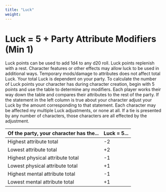```yaml
---
title: "Luck"
weight:
---
```


# Luck = 5 + Party Attribute Modifiers (Min 1)

Luck points can be used to add 1d4 to any d20 roll. Luck points replenish with a rest. Character features or other effects may allow luck to be used in additional ways. Temporary mods/damage to attributes does not affect total Luck. Your total Luck is dependent on your party. To calculate the number of Luck points your character has during character creation, begin with 5 points and use the table to determine any modifiers. Each player works their way down the table and compares their attributes to the rest of the party. If the statement in the left column is true about your character adjust your Luck by the amount corresponding to that statement. Each character may be affected my multiple Luck adjustments, or none at all. If a tie is presented by any number of characters, those characters are all effected by the adjustment.

| Of the party, your character has the... | Luck = 5... |
|------------------------------------------|-------------|
| Highest attribute total | -2 |
| Lowest attribute total | +2 |
| Highest physical attribute total | -1 |
| Lowest physical attribute total | +1 |
| Highest mental attribute total | -1 |
| Lowest mental attribute total | +1 |

